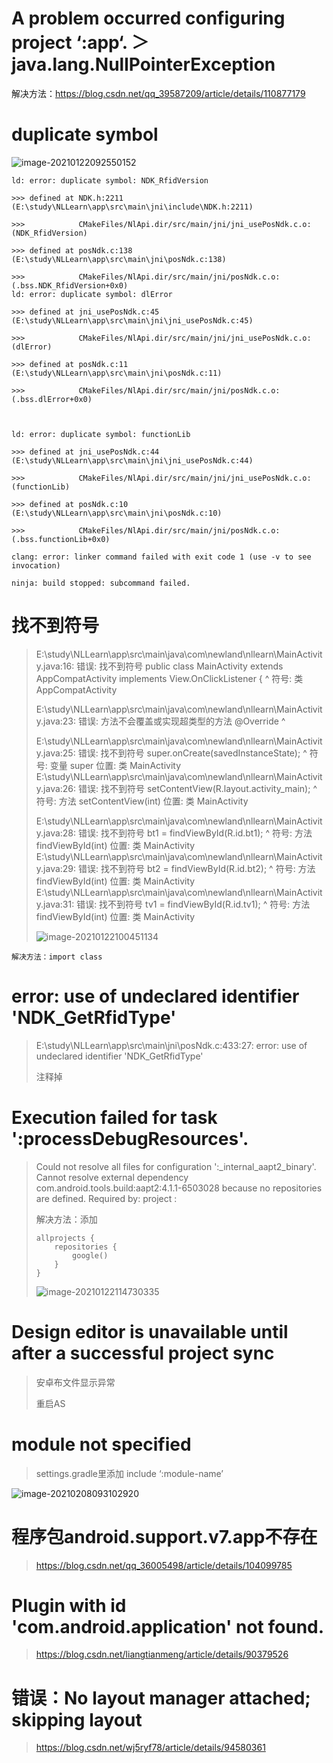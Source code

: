 # A problem occurred configuring project ‘:app‘. ＞ java.lang.NullPointerException

解决方法：https://blog.csdn.net/qq_39587209/article/details/110877179

# duplicate symbol

![image-20210122092550152](https://github.com/hhhhhh11/image-folder/blob/main/image/image-20210122092550152.png)


```
ld: error: duplicate symbol: NDK_RfidVersion

>>> defined at NDK.h:2211 (E:\study\NLLearn\app\src\main\jni\include\NDK.h:2211)

>>>            CMakeFiles/NlApi.dir/src/main/jni/jni_usePosNdk.c.o:(NDK_RfidVersion)

>>> defined at posNdk.c:138 (E:\study\NLLearn\app\src\main\jni\posNdk.c:138)

>>>            CMakeFiles/NlApi.dir/src/main/jni/posNdk.c.o:(.bss.NDK_RfidVersion+0x0)
ld: error: duplicate symbol: dlError

>>> defined at jni_usePosNdk.c:45 (E:\study\NLLearn\app\src\main\jni\jni_usePosNdk.c:45)

>>>            CMakeFiles/NlApi.dir/src/main/jni/jni_usePosNdk.c.o:(dlError)

>>> defined at posNdk.c:11 (E:\study\NLLearn\app\src\main\jni\posNdk.c:11)

>>>            CMakeFiles/NlApi.dir/src/main/jni/posNdk.c.o:(.bss.dlError+0x0)



ld: error: duplicate symbol: functionLib

>>> defined at jni_usePosNdk.c:44 (E:\study\NLLearn\app\src\main\jni\jni_usePosNdk.c:44)

>>>            CMakeFiles/NlApi.dir/src/main/jni/jni_usePosNdk.c.o:(functionLib)

>>> defined at posNdk.c:10 (E:\study\NLLearn\app\src\main\jni\posNdk.c:10)

>>>            CMakeFiles/NlApi.dir/src/main/jni/posNdk.c.o:(.bss.functionLib+0x0)

clang: error: linker command failed with exit code 1 (use -v to see invocation)

ninja: build stopped: subcommand failed.
```

# 找不到符号

> E:\study\NLLearn\app\src\main\java\com\newland\nllearn\MainActivity.java:16: 错误: 找不到符号
> public class MainActivity extends AppCompatActivity implements View.OnClickListener {
>                                ^
> 符号: 类 AppCompatActivity
>
> E:\study\NLLearn\app\src\main\java\com\newland\nllearn\MainActivity.java:23: 错误: 方法不会覆盖或实现超类型的方法
>  @Override
>  ^
>
> E:\study\NLLearn\app\src\main\java\com\newland\nllearn\MainActivity.java:25: 错误: 找不到符号
>      super.onCreate(savedInstanceState);
>      ^
> 符号:   变量 super
> 位置: 类 MainActivity
> E:\study\NLLearn\app\src\main\java\com\newland\nllearn\MainActivity.java:26: 错误: 找不到符号
>      setContentView(R.layout.activity_main);
>      ^
> 符号:   方法 setContentView(int)
> 位置: 类 MainActivity
>
> E:\study\NLLearn\app\src\main\java\com\newland\nllearn\MainActivity.java:28: 错误: 找不到符号
>      bt1 = findViewById(R.id.bt1);
>            ^
> 符号:   方法 findViewById(int)
> 位置: 类 MainActivity
> E:\study\NLLearn\app\src\main\java\com\newland\nllearn\MainActivity.java:29: 错误: 找不到符号
>      bt2 = findViewById(R.id.bt2);
>            ^
> 符号:   方法 findViewById(int)
> 位置: 类 MainActivity
> E:\study\NLLearn\app\src\main\java\com\newland\nllearn\MainActivity.java:31: 错误: 找不到符号
>      tv1 = findViewById(R.id.tv1);
>            ^
> 符号:   方法 findViewById(int)
> 位置: 类 MainActivity
>
> ![image-20210122100451134](https://github.com/hhhhhh11/image-folder/blob/main/image/image-20210122100451134.png)

```
解决方法：import class
```

# error: use of undeclared identifier 'NDK_GetRfidType'

> E:\study\NLLearn\app\src\main\jni\posNdk.c:433:27: error: use of undeclared identifier 'NDK_GetRfidType'
>
> 注释掉

# Execution failed for task ':processDebugResources'.
> Could not resolve all files for configuration ':_internal_aapt2_binary'.
> Cannot resolve external dependency com.android.tools.build:aapt2:4.1.1-6503028 because no repositories are defined.
> Required by:
>  	project :
>
> 解决方法：添加
>
> ```
> allprojects {
>     repositories {
>         google()
>     }
> }
> ```
>
> ![image-20210122114730335](https://github.com/hhhhhh11/image-folder/blob/main/image/image-20210122114730335.png)

# Design editor is unavailable until after a successful project sync

> 安卓布文件显示异常
>
> 重启AS

# module not specified

> settings.gradle里添加      include ‘:module-name’

![image-20210208093102920](https://github.com/hhhhhh11/image-folder/blob/main/image/image-20210208093102920.png)

# 程序包android.support.v7.app不存在

> https://blog.csdn.net/qq_36005498/article/details/104099785

#  Plugin with id 'com.android.application' not found.

> https://blog.csdn.net/liangtianmeng/article/details/90379526

# 错误：No layout manager attached; skipping layout

> https://blog.csdn.net/wj5ryf78/article/details/94580361